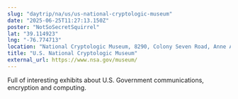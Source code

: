 ```yaml
---
slug: "daytrip/na/us/us-national-cryptologic-museum"
date: "2025-06-25T11:27:13.150Z"
poster: "NotSoSecretSquirrel"
lat: "39.114923"
lng: "-76.774713"
location: "National Cryptologic Museum, 8290, Colony Seven Road, Anne Arundel County, Maryland, 20701, United States"
title: "U.S. National Cryptologic Museum"
external_url: https://www.nsa.gov/museum/
---
```

Full of interesting exhibits about U.S. Government communications, encryption and computing. 